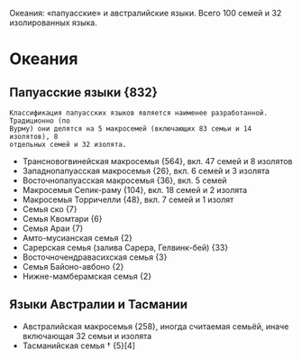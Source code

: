 Океания: «папуасские» и австралийские языки. Всего 100 семей и 32 изолированных языка.

# Океания
## Папуасские языки {832}
    Классификация папуасских языков является наименее разработанной. Традиционно (по 
    Вурму) они делятся на 5 макросемей (включающих 83 семьи и 14 изолятов), 8 
    отдельных семей и 32 изолята.

* Трансновогвинейская макросемья {564}, вкл. 47 семей и 8 изолятов
* Западнопапуасская макросемья {26}, вкл. 6 семей и 3 изолята
* Восточнопапуасская макросемья {36}, вкл. 5 семей
* Макросемья Сепик-раму {104}, вкл. 18 семей и 2 изолята
* Макросемья Торричелли {48}, вкл. 7 семей и 1 изолят
* Семья ско {7}
* Семья Квомтари {6}
* Семья Араи {7}
* Амто-мусианская семья {2}
* Сарерская семья (залива Сарера, Гелвинк-бей) {33}
* Восточночендравасихская семья {3}
* Семья Байоно-авбоно {2}
* Нижне-мамберамская семья {2}
## Языки Австралии и Тасмании
* Австралийская макросемья {258}, иногда считаемая семьёй, иначе включающая 32 семьи и изолята
* Тасманийская семья † {5}[4]
